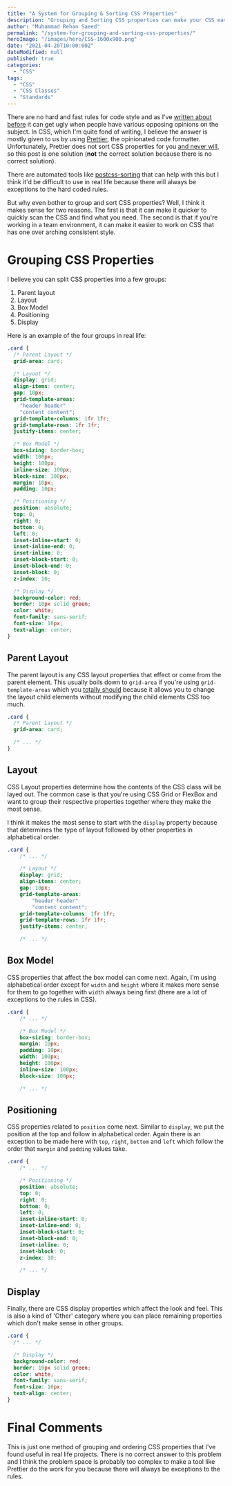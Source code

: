 ```yaml
---
title: "A System for Grouping & Sorting CSS Properties"
description: "Grouping and Sorting CSS properties can make your CSS easier to read and helps with consistency in a team environment. There is no correct answer but something is better than nothing."
author: "Muhammad Rehan Saeed"
permalink: "/system-for-grouping-and-sorting-css-properties/"
heroImage: "/images/hero/CSS-1600x900.png"
date: "2021-04-20T10:00:00Z"
dateModified: null
published: true
categories:
  - "CSS"
tags:
  - "CSS"
  - "CSS Classes"
  - "Standards"
---
```


There are no hard and fast rules for code style and as I've [written about before](/stop-brace-wars-use-stylecop/) it can get ugly when people have various opposing opinions on the subject. In CSS, which I'm quite fond of writing, I believe the answer is mostly given to us by using [Prettier](https://prettier.io/), the opinionated code formatter. Unfortunately, Prettier does not sort CSS properties for you [and never will](https://github.com/prettier/prettier/issues/1963), so this post is one solution (**not** the correct solution because there is no correct solution).

There are automated tools like [postcss-sorting](https://github.com/hudochenkov/postcss-sorting) that can help with this but I think it'd be difficult to use in real life because there will always be exceptions to the hard coded rules.

But why even bother to group and sort CSS properties? Well, I think it makes sense for two reasons. The first is that it can make it quicker to quickly scan the CSS and find what you need. The second is that if you're working in a team environment, it can make it easier to work on CSS that has one over arching consistent style.

# Grouping CSS Properties

I believe you can split CSS properties into a few groups:

1. Parent layout
2. Layout
3. Box Model
4. Positioning
5. Display

Here is an example of the four groups in real life:

```css
.card {
  /* Parent Layout */
  grid-area: card;

  /* Layout */
  display: grid;
  align-items: center;
  gap: 10px;
  grid-template-areas:
    "header header"
    "content content";
  grid-template-columns: 1fr 1fr;
  grid-template-rows: 1fr 1fr;
  justify-items: center;

  /* Box Model */
  box-sizing: border-box;
  width: 100px;
  height: 100px;
  inline-size: 100px;
  block-size: 100px;
  margin: 10px;
  padding: 10px;

  /* Positioning */
  position: absolute;
  top: 0;
  right: 0;
  bottom: 0;
  left: 0;
  inset-inline-start: 0;
  inset-inline-end: 0;
  inset-inline: 0;
  inset-block-start: 0;
  inset-block-end: 0;
  inset-block: 0;
  z-index: 10;

  /* Display */
  background-color: red;
  border: 10px solid green;
  color: white;
  font-family: sans-serif;
  font-size: 16px;
  text-align: center;
}
```

## Parent Layout

The parent layout is any CSS layout properties that effect or come from the parent element. This usually boils down to `grid-area` if you're using `grid-template-areas` which you [totally should](https://css-tricks.com/snippets/css/complete-guide-grid/#grid-template-areas) because it allows you to change the layout child elements without modifying the child elements CSS too much.

```css
.card {
  /* Parent Layout */
  grid-area: card;

  /* ... */
}
```

## Layout

CSS Layout properties determine how the contents of the CSS class will be layed out. The common case is that you're using CSS Grid or FlexBox and want to group their respective properties together where they make the most sense.

I think it makes the most sense to start with the `display` property because that determines the type of layout followed by other properties in alphabetical order.

```css
.card {
    /* ... */

    /* Layout */
    display: grid;
    align-items: center;
    gap: 10px;
    grid-template-areas:
        "header header"
        "content content";
    grid-template-columns: 1fr 1fr;
    grid-template-rows: 1fr 1fr;
    justify-items: center;

    /* ... */
```

## Box Model

CSS properties that affect the box model can come next. Again, I'm using alphabetical order except for `width` and `height` where it makes more sense for them to go together with `width` always being first (there are a lot of exceptions to the rules in CSS).

```css
.card {
    /* ... */

    /* Box Model */
    box-sizing: border-box;
    margin: 10px;
    padding: 10px;
    width: 100px;
    height: 100px;
    inline-size: 100px;
    block-size: 100px;

    /* ... */
```

## Positioning

CSS properties related to `position` come next. Similar to `display`, we put the position at the top and follow in alphabetical order. Again there is an exception to be made here with `top`, `right`, `bottom` and `left` which follow the order that `margin` and `padding` values take.

```css
.card {
    /* ... */

    /* Positioning */
    position: absolute;
    top: 0;
    right: 0;
    bottom: 0;
    left: 0;
    inset-inline-start: 0;
    inset-inline-end: 0;
    inset-block-start: 0;
    inset-block-end: 0;
    inset-inline: 0;
    inset-block: 0;
    z-index: 10;

    /* ... */
```

## Display

Finally, there are CSS display properties which affect the look and feel. This is also a kind of 'Other' category where you can place remaining properties which don't make sense in other groups.

```css
.card {
  /* ... */

  /* Display */
  background-color: red;
  border: 10px solid green;
  color: white;
  font-family: sans-serif;
  font-size: 16px;
  text-align: center;
}
```

# Final Comments

This is just one method of grouping and ordering CSS properties that I've found useful in real life projects. There is no correct answer to this problem and I think the problem space is probably too complex to make a tool like Prettier do the work for you because there will always be exceptions to the rules.
